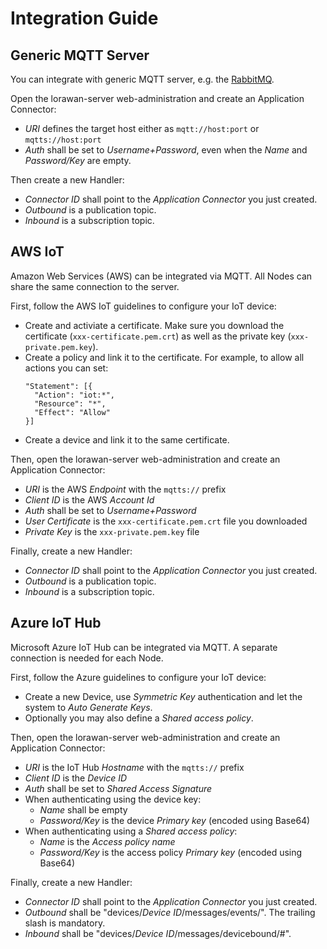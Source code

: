 # Integration Guide

## Generic MQTT Server

You can integrate with generic MQTT server, e.g. the
[RabbitMQ](https://www.rabbitmq.com/mqtt.html).

Open the lorawan-server web-administration and create an Application Connector:
 * *URI* defines the target host either as `mqtt://host:port` or `mqtts://host:port`
 * *Auth* shall be set to *Username+Password*, even when the *Name* and
   *Password/Key* are empty.

Then create a new Handler:
 * *Connector ID* shall point to the *Application Connector* you just created.
 * *Outbound* is a publication topic.
 * *Inbound* is a subscription topic.

## AWS IoT

Amazon Web Services (AWS) can be integrated via MQTT. All Nodes can share the same
connection to the server.

First, follow the AWS IoT guidelines to configure your IoT device:
 * Create and activiate a certificate. Make sure you download the certificate
   (`xxx-certificate.pem.crt`) as well as the private key (`xxx-private.pem.key`).
 * Create a policy and link it to the certificate. For example, to allow
   all actions you can set:
   ```
   "Statement": [{
     "Action": "iot:*",
     "Resource": "*",
     "Effect": "Allow"
   }]
   ```
 * Create a device and link it to the same certificate.

Then, open the lorawan-server web-administration and create an Application Connector:
 * *URI* is the AWS *Endpoint* with the `mqtts://` prefix
 * *Client ID* is the AWS *Account Id*
 * *Auth* shall be set to *Username+Password*
 * *User Certificate* is the `xxx-certificate.pem.crt` file you downloaded
 * *Private Key* is the `xxx-private.pem.key` file

Finally, create a new Handler:
 * *Connector ID* shall point to the *Application Connector* you just created.
 * *Outbound* is a publication topic.
 * *Inbound* is a subscription topic.

## Azure IoT Hub

Microsoft Azure IoT Hub can be integrated via MQTT. A separate connection is
needed for each Node.

First, follow the Azure guidelines to configure your IoT device:
 * Create a new Device, use *Symmetric Key* authentication and let the system to
   *Auto Generate Keys*.
 * Optionally you may also define a *Shared access policy*.

Then, open the lorawan-server web-administration and create an Application Connector:
 * *URI* is the IoT Hub *Hostname* with the `mqtts://` prefix
 * *Client ID* is the *Device ID*
 * *Auth* shall be set to *Shared Access Signature*
 * When authenticating using the device key:
   * *Name* shall be empty
   * *Password/Key* is the device *Primary key* (encoded using Base64)
 * When authenticating using a *Shared access policy*:
   * *Name* is the *Access policy name*
   * *Password/Key* is the access policy *Primary key* (encoded using Base64)

Finally, create a new Handler:
 * *Connector ID* shall point to the *Application Connector* you just created.
 * *Outbound* shall be "devices/*Device ID*/messages/events/".
   The trailing slash is mandatory.
 * *Inbound* shall be "devices/*Device ID*/messages/devicebound/#".
